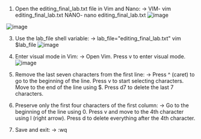 1. Open the editing_final_lab.txt file in Vim and Nano:
-> VIM- vim editing_final_lab.txt
   NANO- nano editing_final_lab.txt
   ![image](https://github.com/user-attachments/assets/cf0033be-57e3-48fb-9888-eaf039384396)

![image](https://github.com/user-attachments/assets/e212af98-9ae0-45b6-8270-7ab782eba71c)

3. Use the lab_file shell variable:
-> lab_file="editing_final_lab.txt"
   vim $lab_file
   ![image](https://github.com/user-attachments/assets/8565898b-ed2d-4a36-830f-558f850bf807)


5. Enter visual mode in Vim:
-> Open Vim.
   Press v to enter visual mode.
![image](https://github.com/user-attachments/assets/6929187a-e1bd-4da2-93c5-87ebed986260)

6. Remove the last seven characters from the first line:
-> Press ^ (caret) to go to the beginning of the line.
   Press v to start selecting characters.
   Move to the end of the line using $.
   Press d7 to delete the last 7 characters.

7. Preserve only the first four characters of the first column:
-> Go to the beginning of the line using 0.
   Press v and move to the 4th character using l (right arrow).
   Press d to delete everything after the 4th character.

8. Save and exit:
-> :wq


